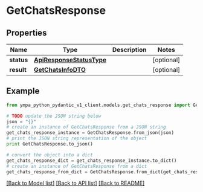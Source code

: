 # GetChatsResponse


## Properties
Name | Type | Description | Notes
------------ | ------------- | ------------- | -------------
**status** | [**ApiResponseStatusType**](ApiResponseStatusType.md) |  | [optional] 
**result** | [**GetChatsInfoDTO**](GetChatsInfoDTO.md) |  | [optional] 

## Example

```python
from ympa_python_pydantic_v1_client.models.get_chats_response import GetChatsResponse

# TODO update the JSON string below
json = "{}"
# create an instance of GetChatsResponse from a JSON string
get_chats_response_instance = GetChatsResponse.from_json(json)
# print the JSON string representation of the object
print GetChatsResponse.to_json()

# convert the object into a dict
get_chats_response_dict = get_chats_response_instance.to_dict()
# create an instance of GetChatsResponse from a dict
get_chats_response_from_dict = GetChatsResponse.from_dict(get_chats_response_dict)
```
[[Back to Model list]](../README.md#documentation-for-models) [[Back to API list]](../README.md#documentation-for-api-endpoints) [[Back to README]](../README.md)


